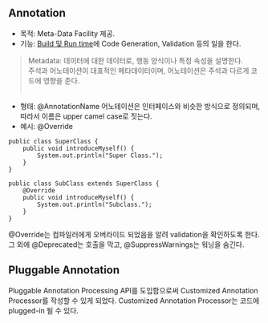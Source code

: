 ## Annotation
- 목적: Meta-Data Facility 제공.
- 기능: [Build 및 Run time][1]에 Code Generation, Validation 등의 일을 한다.
> Metadata: 데이터에 대한 데이터로, 행동 양식이나 특정 속성을 설명한다.  
> 주석과 어노테이션이 대표적인 메타데이터이며, 어노테이션은 주석과 다르게 코드에 영향을 준다.
<br></br>
- 형태: @AnnotationName
  어노테이션은 인터페이스와 비슷한 방식으로 정의되며, 따라서 이름은 upper camel case로 짓는다.
- 예시: @Override
```
public class SuperClass {
    public void introduceMyself() {
        System.out.println("Super Class.");
    }
}

public class SubClass extends SuperClass {
    @Override
    public void introduceMyself() {
        System.out.println("Subclass.");
    }
}
```
@Override는 컴파일러에게 오버라이드 되었음을 알려 validation을 확인하도록 한다.
그 외에 @Deprecated는 호출을 막고, @SuppressWarnings는 워닝을 숨긴다.

## Pluggable Annotation
Pluggable Annotation Processing API를 도입함으로써 Customized Annotation Processor를 작성할 수 있게 되었다.
Customized Annotation Processor는 코드에 plugged-in 될 수 있다.


[1]: https://github.com/ipari3/java/blob/main/%EB%AC%B8%EB%B2%95/%EC%9E%90%EB%B0%94%20%EB%B2%84%EC%A0%84%20%EC%84%A4%EB%AA%85/Build,%20Compile,%20Run.md
